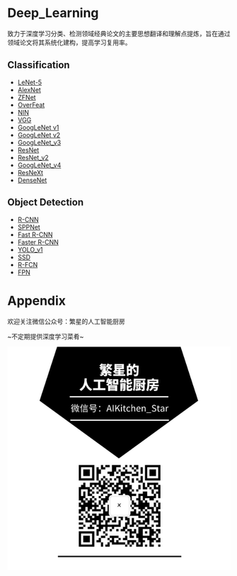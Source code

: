 # Deep_Learning
致力于深度学习分类、检测领域经典论文的主要思想翻译和理解点提炼，旨在通过领域论文将其系统化建构，提高学习复用率。



## Classification

* [LeNet-5](/Classification/LeNet-5/LeNet-5.md)
* [AlexNet](/Classification/AlexNet/AlexNet.md)
* [ZFNet](/Classification/ZFNet/ZFNet.md)
* [OverFeat](Classification/OverFeat/OverFeat.md)
* [NIN](Classification/NIN/NIN.md)
* [VGG](/Classification/VGG/VGG.md)
* [GoogLeNet v1](/Classification/GoogLeNet_v1/GoogLeNet_v1.md)
* [GoogLeNet v2](/Classification/GoogLeNet_v2/GoogLeNet_v2.md)
* [GoogLeNet_v3](/Classification/GoogLeNet_v3/GoogLeNet_v3.md)
* [ResNet](/Classification/ResNet/ResNet.md)
* [ResNet_v2](/Classification/ResNet_v2/ResNet_v2.md)
* [GoogLeNet_v4](/Classification/GoogLeNet_v4/GoogLeNet_v4.md)
* [ResNeXt](/Classification/ResNeXt/ResNeXt.md)
* [DenseNet](/Classification/DenseNet/DenseNet.md)



## Object Detection

* [R-CNN](/Object_Detection/R-CNN/R-CNN.md)
* [SPPNet](/Object_Detection/SPPNet/SPPNet.md)
* [Fast R-CNN](/Object_Detection/Fast_R-CNN/Fast_R-CNN.md)
* [Faster R-CNN](/Object_Detection/Faster_R-CNN/Faster_R-CNN.md)
* [YOLO_v1](/Object_Detection/YOLO_v1/YOLO_v1.md)
* [SSD](/Object_Detection/SSD/SSD.md)
* [R-FCN](/Object_Detection/R-FCN/R-FCN.md)
* [FPN](/Object_Detection/FPN/FPN.md)



# Appendix

欢迎关注微信公众号：繁星的人工智能厨房

\~不定期提供深度学习菜肴\~

![微信公众号二维码](images/微信公众号二维码.png)

